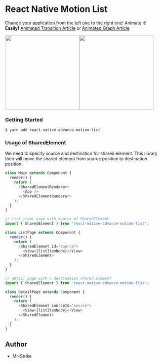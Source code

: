 # React Native Motion List
Change your application from the left one to the right one! Animate it!  **Easily!** [Animated Transition Article](http://bit.ly/animated-transition) or [Animated Graph Article](http://bit.ly/animated-graph)

<img src="https://github.com/xotahal/ui-interactions-detail-view/blob/master/assets/Final%20-%20Without%20animation.gif" width="240"><img src="https://github.com/xotahal/ui-interactions-detail-view/blob/master/assets/Final.gif" width="240">

### Getting Started
```bash
$ yarn add react-native-advance-motion-list
```

### Usage of SharedElement
We need to specify source and destination for shared element. This library then will move the shared element from source position to destination position.

```js
class Main extends Component {
  render() {
    return (
      <SharedElementRenderer>
        <App />
      </SharedElementRenderer>
    );
  }
}
```
```js
// List items page with source of SharedElement
import { SharedElement } from 'react-native-advance-motion-list';

class ListPage extends Component {
  render() {
    return (
      <SharedElement id="source">
        <View>{listItemNode}</View>
      </SharedElement>
    );
  }
}
```
```js
// Detail page with a destination shared element
import { SharedElement } from 'react-native-advance-motion-list';

class DetailPage extends Component {
  render() {
    return (
      <SharedElement sourceId="source">
        <View>{listItemNode}</View>
      </SharedElement>
    );
  }
}
```

## Author
- Mr-Strike
